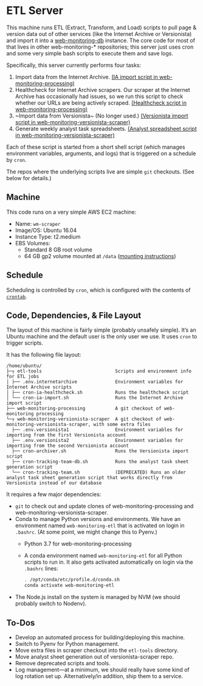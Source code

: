 # ETL Server

This machine runs ETL (Extract, Transform, and Load) scripts to pull page & version data out of other services (like the Internet Archive or Versionista) and import it into a [web-monitoring-db][] instance. The core code for most of that lives in other web-monitoring-* repositories; this server just uses cron and some very simple bash scripts to execute them and save logs.

Specifically, this server currently performs four tasks:

1. Import data from the Internet Archive. [(IA import script in web-monitoring-processing)][ia-import-script]
2. Healthcheck for Internet Archive scrapers. Our scraper at the Internet Archive has occasionally had issues, so we run this script to check whether our URLs are being actively scraped. [(Healthcheck script in web-monitoring-processing)][ia-healthcheck-script]
3. ~Import data from Versionista~ (No longer used.) [(Versionista import script in web-monitoring-versionista-scraper)][versionista-import-script]
4. Generate weekly analyst task spreadsheets. [(Analyst spreadsheet script in web-monitoring-versionista-scraper)][analyst-sheet-script]

Each of these script is started from a short shell script (which manages environment variables, arguments, and logs) that is triggered on a schedule by `cron`.

The repos where the underlying scripts live are simple `git` checkouts. (See below for details.)


## Machine

This code runs on a very simple AWS EC2 machine:

- Name: `wm-scraper`
- Image/OS: Ubuntu 16.04
- Instance Type: t2.medium
- EBS Volumes:
    - Standard 8 GB root volume
    - 64 GB gp2 volume mounted at `/data` ([mounting instructions](https://docs.aws.amazon.com/AWSEC2/latest/UserGuide/ebs-using-volumes.html))


## Schedule

Scheduling is controlled by `cron`, which is configured with the contents of [`crontab`](./crontab).


## Code, Dependencies, & File Layout

The layout of this machine is fairly simple (probably unsafely simple). It’s an Ubuntu machine and the default user is the only user we use. It uses `cron` to trigger scripts.

It has the following file layout:

```
/home/ubuntu/
├─┬ etl-tools                           Scripts and environment info for ETL jobs
│ ├── .env.internetarchive              Environment variables for Internet Archive scripts
│ ├── cron-ia-healthcheck.sh            Runs the healthcheck script
│ └── cron-ia-import.sh                 Runs the Internet Archive import script
├── web-monitoring-processing           A git checkout of web-monitoring processing
└─┬ web-monitoring-versionista-scraper  A git checkout of web-monitoring-versionista-scraper, with some extra files
  ├── .env.versionista1                 Environment variables for importing from the first Versionista account
  ├── .env.versionista2                 Environment variables for importing from the second Versionista account
  ├── cron-archiver.sh                  Runs the Versionista import script
  ├── cron-tracking-team-db.sh          Runs the analyst task sheet generation script
  └── cron-tracking-team.sh             (DEPRECATED) Runs an older analyst task sheet generation script that works directly from Versionista instead of our database
```

It requires a few major dependencies:

- `git` to check out and update clones of web-monitoring-processing and web-monitoring-versionista-scraper.
- Conda to manage Python versions and environments. We have an environment named `web-monitoring-etl` that is activated on login in `.bashrc`. (At some point, we might change this to Pyenv.)
    - Python 3.7 for web-monitoring-processing
    - A conda environment named `web-monitoring-etl` for all Python scripts to run in. It also gets activated automatically on login via the `.bashrc` lines:

        ```sh
        . /opt/conda/etc/profile.d/conda.sh
        conda activate web-monitoring-etl
        ```
- The Node.js install on the system is managed by NVM (we should probably switch to Nodenv).


## To-Dos

- Develop an automated process for building/deploying this machine.
- Switch to Pyenv for Python management.
- Move extra files in scraper checkout into the `etl-tools` directory.
- Move analyst sheet generation out of versionista-scraper repo.
- Remove deprecated scripts and tools.
- Log management—at a minimum, we should really have some kind of log rotation set up. Alternatively/in addition, ship them to a service.


[web-monitoring-db]: https://github.com/edgi-govdata-archiving/web-monitoring-db
[ia-import-script]: https://github.com/edgi-govdata-archiving/web-monitoring-processing/blob/master/web_monitoring/cli.py
[ia-healthcheck-script]: https://github.com/edgi-govdata-archiving/web-monitoring-processing/blob/master/scripts/ia_healthcheck
[versionista-import-script]: https://github.com/edgi-govdata-archiving/web-monitoring-versionista-scraper/blob/master/bin/scrape-versionista-and-upload
[analyst-sheet-script]: https://github.com/edgi-govdata-archiving/web-monitoring-versionista-scraper/blob/master/bin/query-db-and-email
